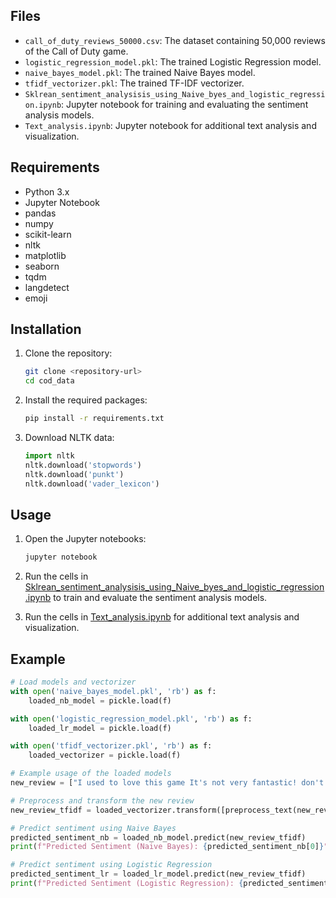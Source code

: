 
## Files

- `call_of_duty_reviews_50000.csv`: The dataset containing 50,000 reviews of the Call of Duty game.
- `logistic_regression_model.pkl`: The trained Logistic Regression model.
- `naive_bayes_model.pkl`: The trained Naive Bayes model.
- `tfidf_vectorizer.pkl`: The trained TF-IDF vectorizer.
- `Sklrean_sentiment_analysisis_using_Naive_byes_and_logistic_regression.ipynb`: Jupyter notebook for training and evaluating the sentiment analysis models.
- `Text_analysis.ipynb`: Jupyter notebook for additional text analysis and visualization.

## Requirements

- Python 3.x
- Jupyter Notebook
- pandas
- numpy
- scikit-learn
- nltk
- matplotlib
- seaborn
- tqdm
- langdetect
- emoji

## Installation

1. Clone the repository:
    ```sh
    git clone <repository-url>
    cd cod_data
    ```

2. Install the required packages:
    ```sh
    pip install -r requirements.txt
    ```

3. Download NLTK data:
    ```python
    import nltk
    nltk.download('stopwords')
    nltk.download('punkt')
    nltk.download('vader_lexicon')
    ```

## Usage

1. Open the Jupyter notebooks:
    ```sh
    jupyter notebook
    ```

2. Run the cells in [Sklrean_sentiment_analysisis_using_Naive_byes_and_logistic_regression.ipynb](http://_vscodecontentref_/8) to train and evaluate the sentiment analysis models.

3. Run the cells in [Text_analysis.ipynb](http://_vscodecontentref_/9) for additional text analysis and visualization.

## Example

```python
# Load models and vectorizer
with open('naive_bayes_model.pkl', 'rb') as f:
    loaded_nb_model = pickle.load(f)

with open('logistic_regression_model.pkl', 'rb') as f:
    loaded_lr_model = pickle.load(f)

with open('tfidf_vectorizer.pkl', 'rb') as f:
    loaded_vectorizer = pickle.load(f)

# Example usage of the loaded models
new_review = ["I used to love this game It's not very fantastic! don't ever try this game very bad"]

# Preprocess and transform the new review
new_review_tfidf = loaded_vectorizer.transform([preprocess_text(new_review[0])])

# Predict sentiment using Naive Bayes
predicted_sentiment_nb = loaded_nb_model.predict(new_review_tfidf)
print(f"Predicted Sentiment (Naive Bayes): {predicted_sentiment_nb[0]}")

# Predict sentiment using Logistic Regression
predicted_sentiment_lr = loaded_lr_model.predict(new_review_tfidf)
print(f"Predicted Sentiment (Logistic Regression): {predicted_sentiment_lr[0]}")
